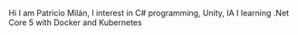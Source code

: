 Hi I am Patricio Milán,
I interest in C# programming, Unity, IA
I learning .Net Core 5 with Docker and Kubernetes
<!---
patriciomilan/patriciomilan is a ✨ special ✨ repository because its `README.md` (this file) appears on your GitHub profile.
You can click the Preview link to take a look at your changes.
--->
